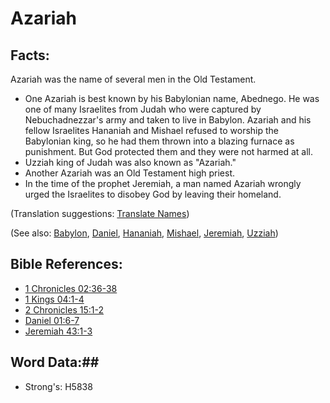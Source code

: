 # Azariah #

## Facts: ##

Azariah was the name of several men in the Old Testament.

* One Azariah is best known by his Babylonian name, Abednego. He was one of many Israelites from Judah who were captured by Nebuchadnezzar's army and taken to live in Babylon. Azariah and his fellow Israelites Hananiah and Mishael  refused to worship the Babylonian king, so he had them thrown into a blazing furnace as punishment. But God protected them and they were not harmed at all.
* Uzziah king of Judah was also known as "Azariah."
* Another Azariah was an Old Testament high priest.
* In the time of the prophet Jeremiah, a man named Azariah wrongly urged the Israelites to disobey God by leaving their homeland.

(Translation suggestions: [Translate Names](rc://en/ta/man/translate/translate-names))

(See also: [Babylon](babylon.md), [Daniel](daniel.md), [Hananiah](hananiah.md), [Mishael](mishael.md), [Jeremiah](jeremiah.md), [Uzziah](uzziah.md))

## Bible References: ##

* [1 Chronicles 02:36-38](rc://en/tn/help/1ch/02/36)
* [1 Kings 04:1-4](rc://en/tn/help/1ki/04/01)
* [2 Chronicles 15:1-2](rc://en/tn/help/2ch/15/01)
* [Daniel 01:6-7](rc://en/tn/help/dan/01/06)
* [Jeremiah 43:1-3](rc://en/tn/help/jer/43/01)

## Word Data:##

* Strong's: H5838
